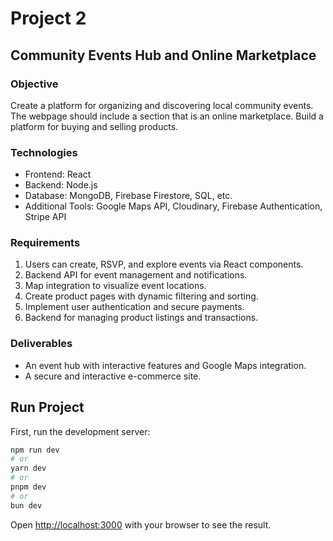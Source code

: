 # Project 2

## Community Events Hub and Online Marketplace

### Objective
Create a platform for organizing and discovering local community events. The webpage should include a section that is an online marketplace. Build a platform for buying and selling products.

### Technologies

- Frontend: React
- Backend: Node.js
- Database: MongoDB, Firebase Firestore, SQL, etc.
- Additional Tools: Google Maps API, Cloudinary, Firebase Authentication, Stripe API

### Requirements

1. Users can create, RSVP, and explore events via React components.
2. Backend API for event management and notifications.
3. Map integration to visualize event locations.
4. Create product pages with dynamic filtering and sorting.
5. Implement user authentication and secure payments.
6. Backend for managing product listings and transactions.

### Deliverables

- An event hub with interactive features and Google Maps integration.
- A secure and interactive e-commerce site.

## Run Project

First, run the development server:

```bash
npm run dev
# or
yarn dev
# or
pnpm dev
# or
bun dev
```

Open [http://localhost:3000](http://localhost:3000) with your browser to see the result.
